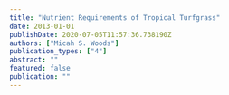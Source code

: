 ```yaml
---
title: "Nutrient Requirements of Tropical Turfgrass"
date: 2013-01-01
publishDate: 2020-07-05T11:57:36.738190Z
authors: ["Micah S. Woods"]
publication_types: ["4"]
abstract: ""
featured: false
publication: ""
---
```



